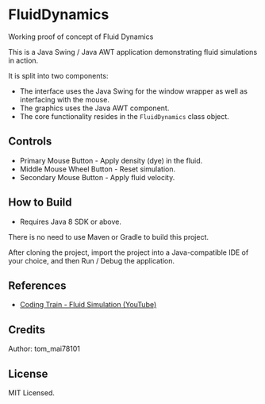 # FluidDynamics

Working proof of concept of Fluid Dynamics

This is a Java Swing / Java AWT application demonstrating fluid simulations in action.

It is split into two components:

* The interface uses the Java Swing for the window wrapper as well as interfacing with the mouse.
* The graphics uses the Java AWT component.
* The core functionality resides in the `FluidDynamics` class object.

## Controls

* Primary Mouse Button - Apply density (dye) in the fluid.
* Middle Mouse Wheel Button - Reset simulation.
* Secondary Mouse Button - Apply fluid velocity.

## How to Build

* Requires Java 8 SDK or above.

There is no need to use Maven or Gradle to build this project.

After cloning the project, import the project into a Java-compatible IDE of your choice, and then Run / Debug the application.

## References

* [Coding Train - Fluid Simulation (YouTube)](https://www.youtube.com/watch?v=alhpH6ECFvQ)

## Credits

Author: tom_mai78101

## License

MIT Licensed.